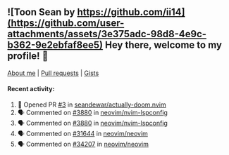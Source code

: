 ## ![Toon Sean by https://github.com/ii14](https://github.com/user-attachments/assets/3e375adc-98d8-4e9c-b362-9e2ebfaf8ee5) Hey there, welcome to my profile! 👋

[About me](https://seandewar.github.io/)
 | [Pull requests](https://github.com/search?p=1&q=author%3Aseandewar+is%3Apr)
 | [Gists](https://gist.github.com/seandewar)

#### Recent activity:

<!--START_SECTION:activity-->
1. 💪 Opened PR [#3](https://github.com/seandewar/actually-doom.nvim/pull/3) in [seandewar/actually-doom.nvim](https://github.com/seandewar/actually-doom.nvim)
2. 🗣 Commented on [#3880](https://github.com/neovim/nvim-lspconfig/issues/3880#issuecomment-2927685950) in [neovim/nvim-lspconfig](https://github.com/neovim/nvim-lspconfig)
3. 🗣 Commented on [#3880](https://github.com/neovim/nvim-lspconfig/issues/3880#issuecomment-2927524742) in [neovim/nvim-lspconfig](https://github.com/neovim/nvim-lspconfig)
4. 🗣 Commented on [#31644](https://github.com/neovim/neovim/issues/31644#issuecomment-2926200186) in [neovim/neovim](https://github.com/neovim/neovim)
5. 🗣 Commented on [#34207](https://github.com/neovim/neovim/pull/34207#issuecomment-2916275884) in [neovim/neovim](https://github.com/neovim/neovim)
<!--END_SECTION:activity-->
